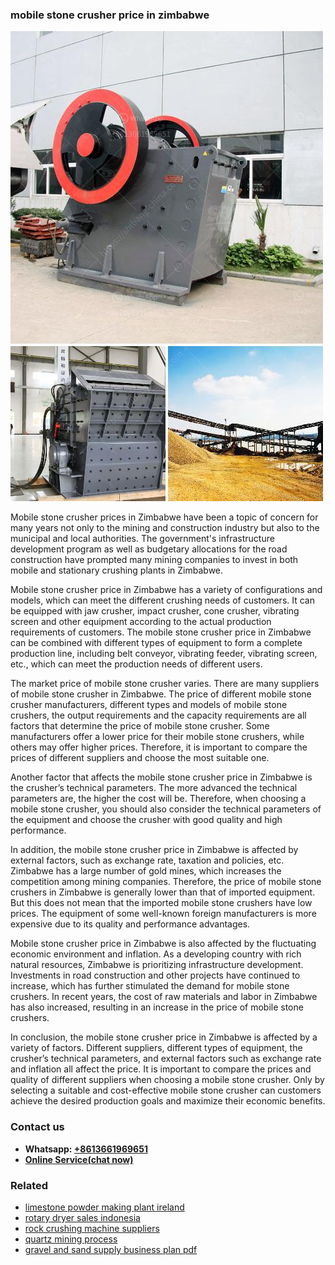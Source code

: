 <h3>mobile stone crusher price in zimbabwe</h3><img src='1702950255.jpg' alt=''><p>Mobile stone crusher prices in Zimbabwe have been a topic of concern for many years not only to the mining and construction industry but also to the municipal and local authorities. The government's infrastructure development program as well as budgetary allocations for the road construction have prompted many mining companies to invest in both mobile and stationary crushing plants in Zimbabwe.</p><p>Mobile stone crusher price in Zimbabwe has a variety of configurations and models, which can meet the different crushing needs of customers. It can be equipped with jaw crusher, impact crusher, cone crusher, vibrating screen and other equipment according to the actual production requirements of customers. The mobile stone crusher price in Zimbabwe can be combined with different types of equipment to form a complete production line, including belt conveyor, vibrating feeder, vibrating screen, etc., which can meet the production needs of different users.</p><p>The market price of mobile stone crusher varies. There are many suppliers of mobile stone crusher in Zimbabwe. The price of different mobile stone crusher manufacturers, different types and models of mobile stone crushers, the output requirements and the capacity requirements are all factors that determine the price of mobile stone crusher. Some manufacturers offer a lower price for their mobile stone crushers, while others may offer higher prices. Therefore, it is important to compare the prices of different suppliers and choose the most suitable one.</p><p>Another factor that affects the mobile stone crusher price in Zimbabwe is the crusher’s technical parameters. The more advanced the technical parameters are, the higher the cost will be. Therefore, when choosing a mobile stone crusher, you should also consider the technical parameters of the equipment and choose the crusher with good quality and high performance.</p><p>In addition, the mobile stone crusher price in Zimbabwe is affected by external factors, such as exchange rate, taxation and policies, etc. Zimbabwe has a large number of gold mines, which increases the competition among mining companies. Therefore, the price of mobile stone crushers in Zimbabwe is generally lower than that of imported equipment. But this does not mean that the imported mobile stone crushers have low prices. The equipment of some well-known foreign manufacturers is more expensive due to its quality and performance advantages.</p><p>Mobile stone crusher price in Zimbabwe is also affected by the fluctuating economic environment and inflation. As a developing country with rich natural resources, Zimbabwe is prioritizing infrastructure development. Investments in road construction and other projects have continued to increase, which has further stimulated the demand for mobile stone crushers. In recent years, the cost of raw materials and labor in Zimbabwe has also increased, resulting in an increase in the price of mobile stone crushers.</p><p>In conclusion, the mobile stone crusher price in Zimbabwe is affected by a variety of factors. Different suppliers, different types of equipment, the crusher’s technical parameters, and external factors such as exchange rate and inflation all affect the price. It is important to compare the prices and quality of different suppliers when choosing a mobile stone crusher. Only by selecting a suitable and cost-effective mobile stone crusher can customers achieve the desired production goals and maximize their economic benefits.</p><h3>Contact us</h3><ul><li><strong>Whatsapp:&nbsp;<a href="https://wa.me/8613661969651">+8613661969651</a></strong></li><li><a href="https://swt.shibang-china.com/?git&amp;zhl&amp;mobile stone crusher price in zimbabwe"><strong>Online Service(chat now)</strong></a></li></ul><h3>Related</h3><ul><li><a href='limestone powder making plant ireland.md'>limestone powder making plant ireland</a></li><li><a href='rotary dryer sales indonesia.md'>rotary dryer sales indonesia</a></li><li><a href='rock crushing machine suppliers.md'>rock crushing machine suppliers</a></li><li><a href='quartz mining process.md'>quartz mining process</a></li><li><a href='gravel and sand supply business plan pdf.md'>gravel and sand supply business plan pdf</a></li></ul>